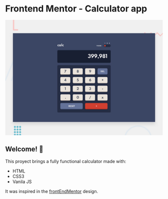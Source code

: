 # Frontend Mentor - Calculator app

![Design preview for the Calculator app coding challenge](./design/desktop-preview.jpg)

## Welcome! 👋

This proyect brings a fully functional calculator made with:
<ul>
  <li>HTML</li>
  <li>CSS3</li>
  <li>Vanila JS</li>  
</ul>
It was inspired in the <a href="https://www.frontendmentor.io/challenges">frontEndMentor</a> design.
